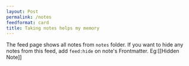 ```yaml
---
layout: Post
permalink: /notes
feedformat: card
title: Taking notes helps my memory
---
```


The feed page shows all notes from `notes` folder. If you want to hide any notes from this feed, add `feed:hide` on note's Frontmatter. Eg:[[Hidden Note]]